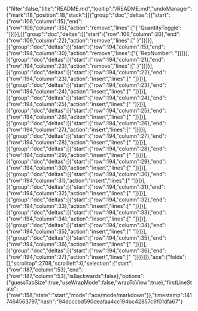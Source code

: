 {"filter":false,"title":"README.md","tooltip":"/README.md","undoManager":{"mark":18,"position":18,"stack":[[{"group":"doc","deltas":[{"start":{"row":106,"column":15},"end":{"row":106,"column":35},"action":"remove","lines":["{ 'QuantityToggle': "]}]}],[{"group":"doc","deltas":[{"start":{"row":106,"column":20},"end":{"row":106,"column":22},"action":"remove","lines":[" }"]}]}],[{"group":"doc","deltas":[{"start":{"row":194,"column":15},"end":{"row":194,"column":30},"action":"remove","lines":["{ 'RepNumber': "]}]}],[{"group":"doc","deltas":[{"start":{"row":194,"column":21},"end":{"row":194,"column":23},"action":"remove","lines":[" }"]}]}],[{"group":"doc","deltas":[{"start":{"row":194,"column":22},"end":{"row":194,"column":23},"action":"insert","lines":[" "]}]}],[{"group":"doc","deltas":[{"start":{"row":194,"column":23},"end":{"row":194,"column":24},"action":"insert","lines":[" "]}]}],[{"group":"doc","deltas":[{"start":{"row":194,"column":24},"end":{"row":194,"column":25},"action":"insert","lines":[" "]}]}],[{"group":"doc","deltas":[{"start":{"row":194,"column":25},"end":{"row":194,"column":26},"action":"insert","lines":[" "]}]}],[{"group":"doc","deltas":[{"start":{"row":194,"column":26},"end":{"row":194,"column":27},"action":"insert","lines":[" "]}]}],[{"group":"doc","deltas":[{"start":{"row":194,"column":27},"end":{"row":194,"column":28},"action":"insert","lines":[" "]}]}],[{"group":"doc","deltas":[{"start":{"row":194,"column":28},"end":{"row":194,"column":29},"action":"insert","lines":[" "]}]}],[{"group":"doc","deltas":[{"start":{"row":194,"column":29},"end":{"row":194,"column":30},"action":"insert","lines":[" "]}]}],[{"group":"doc","deltas":[{"start":{"row":194,"column":30},"end":{"row":194,"column":31},"action":"insert","lines":[" "]}]}],[{"group":"doc","deltas":[{"start":{"row":194,"column":31},"end":{"row":194,"column":32},"action":"insert","lines":[" "]}]}],[{"group":"doc","deltas":[{"start":{"row":194,"column":32},"end":{"row":194,"column":33},"action":"insert","lines":[" "]}]}],[{"group":"doc","deltas":[{"start":{"row":194,"column":33},"end":{"row":194,"column":34},"action":"insert","lines":[" "]}]}],[{"group":"doc","deltas":[{"start":{"row":194,"column":34},"end":{"row":194,"column":35},"action":"insert","lines":[" "]}]}],[{"group":"doc","deltas":[{"start":{"row":194,"column":35},"end":{"row":194,"column":36},"action":"insert","lines":[" "]}]}],[{"group":"doc","deltas":[{"start":{"row":194,"column":36},"end":{"row":194,"column":37},"action":"insert","lines":[" "]}]}]]},"ace":{"folds":[],"scrolltop":2708,"scrollleft":0,"selection":{"start":{"row":187,"column":53},"end":{"row":187,"column":53},"isBackwards":false},"options":{"guessTabSize":true,"useWrapMode":false,"wrapToView":true},"firstLineState":{"row":158,"state":"start","mode":"ace/mode/markdown"}},"timestamp":1417464563797,"hash":"94dcccbd590deafaa4cc194bc42857c9f01dfa67"}